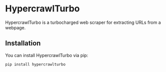 # HypercrawlTurbo

HypercrawlTurbo is a turbocharged web scraper for extracting URLs from a webpage.

## Installation

You can install HypercrawlTurbo via pip:

```bash
pip install hypercrawlturbo
